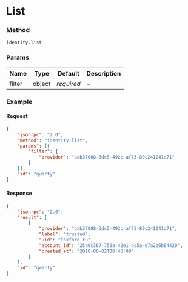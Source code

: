 # List

### Method

```
identity.list
```

### Params

Name   | Type   | Default    | Description
------ | ------ | ---------- | ------------------
filter | object | _required_ | -

### Example

#### Request

```json
{
    "jsonrpc": "2.0",
    "method": "identity.list",
    "params": [{
        "filter": {
            "provider": "bab37008-3dc5-492c-af73-80c241241d71" 
        }
    }],
    "id": "qwerty"
}
```

#### Response

```json
{
    "jsonrpc": "2.0",
    "result": [
        {
            "provider": "bab37008-3dc5-492c-af73-80c241241d71",
            "label": "trusted",
            "uid": "foxford.ru",
            "account_id": "25a0c367-756a-42e1-ac5a-e7a2b6b64420",
            "created_at": "2018-06-02T08:40:00"
        }
    ],
    "id": "qwerty"
}
```
